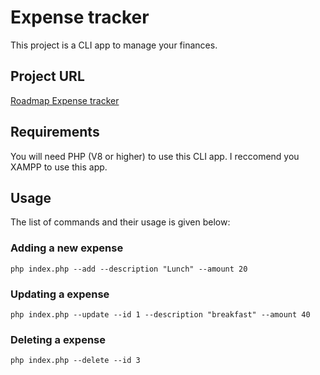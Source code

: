 # Expense tracker

This project is a CLI app to manage your finances.

## Project URL

[Roadmap Expense tracker](https://roadmap.sh/projects/expense-tracker)

## Requirements

You will need PHP (V8 or higher) to use this CLI app. I reccomend you XAMPP to use this app.

## Usage
The list of commands and their usage is given below:

### Adding a new expense
```
php index.php --add --description "Lunch" --amount 20
```

### Updating a expense
```
php index.php --update --id 1 --description "breakfast" --amount 40
```

### Deleting a expense
```
php index.php --delete --id 3
```